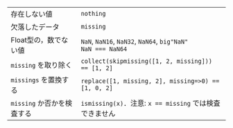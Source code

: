 |                       |                                                  |
| --------------------- | ------------------------------------------------ |
| 存在しない値  | `nothing`                                        |
| 欠落したデータ   | `missing`                                        |
| Float型の，数でない値 | `NaN`, `NaN16`, `NaN32`, `NaN64`, `big"NaN"`  <br /> `NaN === NaN64` |
| `missing` を取り除く | `collect(skipmissing([1, 2, missing])) == [1, 2]` |
| `missings` を置換する   | `replace([1, missing, 2], missing=>0) == [1, 0, 2]` |
| `missing` か否かを検査する | `ismissing(x)`．注意: `x == missing` では検査できません |

